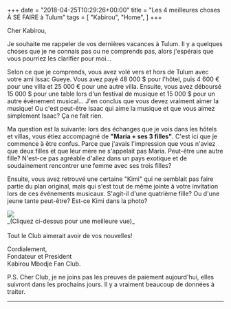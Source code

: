 +++
date = "2018-04-25T10:29:26+00:00"
title = "Les 4 meilleures choses À SE FAIRE à Tulum"
tags = [
    "Kabirou",
    "Home",
]
+++

Cher Kabirou,

Je souhaite me rappeler de vos dernières vacances à Tulum. Il y a quelques choses que je ne connais pas ou ne comprends pas, alors j'espérais que vous pourriez les clarifier pour moi...
<!--more-->

Selon ce que je comprends, vous avez volé vers et hors de Tulum avec votre ami Issac Gueye. Vous avez payé 48 000 $ pour l'hôtel, puis 4 600 € pour une villa et 25 000 € pour une autre villa. Ensuite, vous avez déboursé 15 000 $ pour une table lors d'un festival de musique et 15 000 $ pour un autre événement musical…  J'en conclus que vous devez vraiment aimer la musique! Ou c'est peut-être Isaac qui aime la musique et que vous aimez simplement Isaac? Ça ne fait rien.

Ma question est la suivante: lors des échanges que je vois dans les hôtels et villas, vous étiez accompagné de **"Maria + ses 3 filles"**. C'est ici que je commence à être confus. Parce que j'avais l'impression que vous n'aviez que deux filles et que leur mère ne s'appelait pas Maria. Peut-être une autre fille? N'est-ce pas agréable d'allez dans un pays exotique et de soudainement rencontrer une femme avec ses trois filles?


Ensuite, vous avez retrouvé une certaine "Kimi" qui ne semblait pas faire partie du plan original, mais qui s'est tout de même jointe à votre invitation lors de ces événements musicaux. S'agit-il d'une quatrième fille? Ou d'une jeune tante peut-être? Est-ce Kimi dans la photo?
<div class="container" style="width:auto">
  <a target="blank" href="https://res.cloudinary.com/vincentstradic/image/upload/v1524675423/post12/kimi.jpg">
    <img src="https://res.cloudinary.com/vincentstradic/image/upload/v1524676248/post12/kimiphoto.jpg" style="max-width:100%">
  </a>
</div>
_(Cliquez ci-dessus pour une meilleure vue)_
<br></br>
Tout le Club aimerait avoir de vos nouvelles!

Cordialement,<br/>
Fondateur et President<br/>
Kabirou Mbodje Fan Club.

P.S. Cher Club, je ne joins pas les preuves de paiement aujourd'hui, elles suivront dans les prochains jours. Il y a vraiment beaucoup de données à traiter.
<hr>
